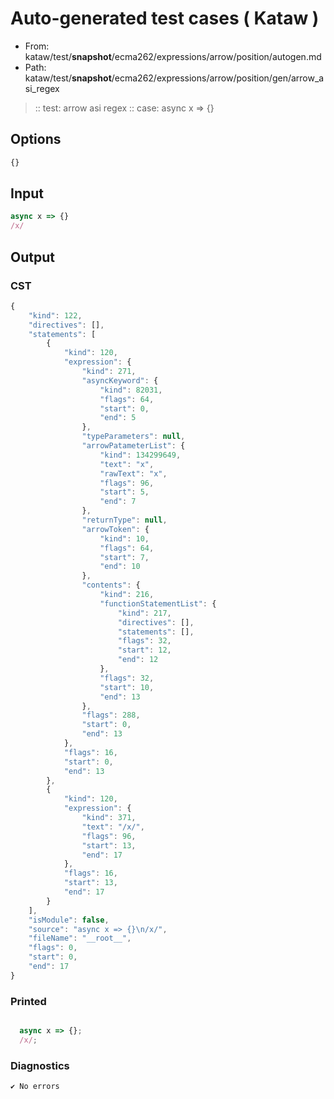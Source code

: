 # Auto-generated test cases ( Kataw )
- From: kataw/test/__snapshot__/ecma262/expressions/arrow/position/autogen.md
- Path: kataw/test/__snapshot__/ecma262/expressions/arrow/position/gen/arrow_asi_regex
> :: test: arrow asi regex
> :: case: async x => {}
## Options

`````js
{}
`````
## Input

`````js
async x => {}
/x/
`````
## Output

### CST

```javascript
{
    "kind": 122,
    "directives": [],
    "statements": [
        {
            "kind": 120,
            "expression": {
                "kind": 271,
                "asyncKeyword": {
                    "kind": 82031,
                    "flags": 64,
                    "start": 0,
                    "end": 5
                },
                "typeParameters": null,
                "arrowPatameterList": {
                    "kind": 134299649,
                    "text": "x",
                    "rawText": "x",
                    "flags": 96,
                    "start": 5,
                    "end": 7
                },
                "returnType": null,
                "arrowToken": {
                    "kind": 10,
                    "flags": 64,
                    "start": 7,
                    "end": 10
                },
                "contents": {
                    "kind": 216,
                    "functionStatementList": {
                        "kind": 217,
                        "directives": [],
                        "statements": [],
                        "flags": 32,
                        "start": 12,
                        "end": 12
                    },
                    "flags": 32,
                    "start": 10,
                    "end": 13
                },
                "flags": 288,
                "start": 0,
                "end": 13
            },
            "flags": 16,
            "start": 0,
            "end": 13
        },
        {
            "kind": 120,
            "expression": {
                "kind": 371,
                "text": "/x/",
                "flags": 96,
                "start": 13,
                "end": 17
            },
            "flags": 16,
            "start": 13,
            "end": 17
        }
    ],
    "isModule": false,
    "source": "async x => {}\n/x/",
    "fileName": "__root__",
    "flags": 0,
    "start": 0,
    "end": 17
}
```

### Printed

```javascript

  async x => {};
  /x/;

```

### Diagnostics

```javascript
✔ No errors
```

